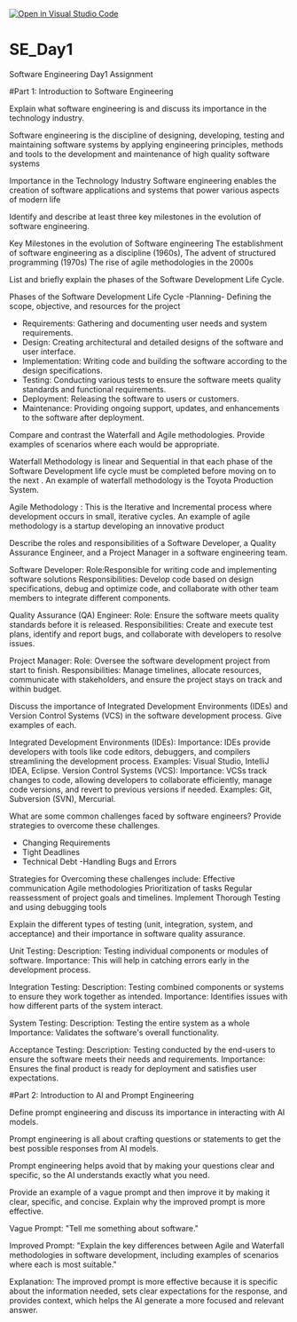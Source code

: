 [![Open in Visual Studio Code](https://classroom.github.com/assets/open-in-vscode-2e0aaae1b6195c2367325f4f02e2d04e9abb55f0b24a779b69b11b9e10269abc.svg)](https://classroom.github.com/online_ide?assignment_repo_id=15585501&assignment_repo_type=AssignmentRepo)
# SE_Day1
Software Engineering Day1 Assignment

#Part 1: Introduction to Software Engineering

Explain what software engineering is and discuss its importance in the technology industry.

Software engineering is the discipline of designing, developing, testing and maintaining software systems by applying engineering principles, methods and tools to the development and maintenance of high quality software systems

Importance in the Technology Industry
Software engineering enables the creation of software applications and systems that power various aspects of modern life


Identify and describe at least three key milestones in the evolution of software engineering.

Key Milestones in the evolution of Software engineering
The establishment of software engineering as a discipline (1960s), 
The advent of structured programming (1970s)
The rise of agile methodologies in the 2000s

List and briefly explain the phases of the Software Development Life Cycle.

Phases of the Software Development Life Cycle
-Planning- Defining the scope, objective, and resources for the project
 - Requirements: Gathering and documenting user needs and system requirements.
 - Design: Creating architectural  and detailed designs of the software and user interface.
 - Implementation: Writing code and building the software according to the design specifications.
 - Testing: Conducting various tests to ensure the software meets quality standards and functional  requirements.
 - Deployment: Releasing the software to users or customers.
 - Maintenance: Providing ongoing support, updates, and enhancements to the software after deployment.

Compare and contrast the Waterfall and Agile methodologies. Provide examples of scenarios where each would be appropriate.

Waterfall Methodology is linear and Sequential in that each phase of the Software Development life cycle must be completed before moving on to the next . An example of waterfall methodology is the Toyota Production System.

Agile Methodology : This is the Iterative and Incremental process where development occurs in small, iterative cycles. An example of agile methodology is a startup developing an innovative product


Describe the roles and responsibilities of a Software Developer, a Quality Assurance Engineer, and a Project Manager in a software engineering team.


Software Developer:
Role:Responsible for writing code and implementing software solutions
Responsibilities: Develop code based on design specifications, debug and optimize code, and collaborate with other team members to integrate different components.

Quality Assurance (QA) Engineer:
Role: Ensure the software meets quality standards before it is released.
Responsibilities: Create and execute test plans, identify and report bugs, and collaborate with developers to resolve issues.

Project Manager:
Role: Oversee the software development project from start to finish.
Responsibilities: Manage timelines, allocate resources, communicate with stakeholders, and ensure the project stays on track and within budget.


Discuss the importance of Integrated Development Environments (IDEs) and Version Control Systems (VCS) in the software development process. Give examples of each.

Integrated Development Environments (IDEs):
Importance: IDEs provide developers with tools like code editors, debuggers, and compilers streamlining the development process.
Examples: Visual Studio, IntelliJ IDEA, Eclipse.
Version Control Systems (VCS):
Importance: VCSs track changes to code, allowing developers to collaborate efficiently, manage code versions, and revert to previous versions if needed.
Examples: Git, Subversion (SVN), Mercurial.


What are some common challenges faced by software engineers? Provide strategies to overcome these challenges.


  - Changing Requirements
  - Tight Deadlines
  - Technical Debt
  -Handling Bugs and Errors

Strategies for Overcoming these challenges  include:
Effective communication 
Agile methodologies 
Prioritization of tasks
Regular reassessment of project goals and timelines.
Implement Thorough Testing and using debugging tools

Explain the different types of testing (unit, integration, system, and acceptance) and their importance in software quality assurance.

Unit Testing:
Description:  Testing individual components or modules of software.
Importance: This will help in catching errors early in the development process.

Integration Testing:
Description: Testing combined components or systems to ensure they work together as intended.
Importance: Identifies issues with how different parts of the system interact.

System Testing:
Description: Testing the entire system as a whole 
Importance: Validates the software's overall functionality.

Acceptance Testing:
Description: Testing conducted by the end-users to ensure the software meets their needs and requirements.
Importance: Ensures the final product is ready for deployment and satisfies user expectations.

#Part 2: Introduction to AI and Prompt Engineering


Define prompt engineering and discuss its importance in interacting with AI models.

Prompt engineering is all about crafting questions or statements to get the best possible responses from AI models.

Prompt engineering helps avoid that by making your questions clear and specific, so the AI understands exactly what you need.

Provide an example of a vague prompt and then improve it by making it clear, specific, and concise. Explain why the improved prompt is more effective.

Vague Prompt: "Tell me something about software."


Improved Prompt: "Explain the key differences between Agile and Waterfall methodologies in software development, including examples of scenarios where each is most suitable."


Explanation: The improved prompt is more effective because it is specific about the information needed, sets clear expectations for the response, and provides context, which helps the AI generate a more focused and relevant answer.

